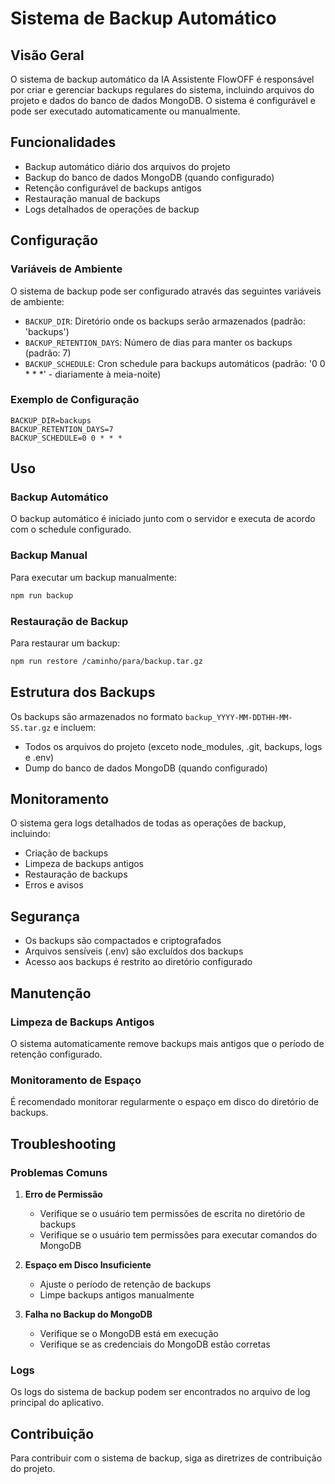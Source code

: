# Sistema de Backup Automático

## Visão Geral

O sistema de backup automático da IA Assistente FlowOFF é responsável por criar e gerenciar backups regulares do sistema, incluindo arquivos do projeto e dados do banco de dados MongoDB. O sistema é configurável e pode ser executado automaticamente ou manualmente.

## Funcionalidades

- Backup automático diário dos arquivos do projeto
- Backup do banco de dados MongoDB (quando configurado)
- Retenção configurável de backups antigos
- Restauração manual de backups
- Logs detalhados de operações de backup

## Configuração

### Variáveis de Ambiente

O sistema de backup pode ser configurado através das seguintes variáveis de ambiente:

- `BACKUP_DIR`: Diretório onde os backups serão armazenados (padrão: 'backups')
- `BACKUP_RETENTION_DAYS`: Número de dias para manter os backups (padrão: 7)
- `BACKUP_SCHEDULE`: Cron schedule para backups automáticos (padrão: '0 0 * * *' - diariamente à meia-noite)

### Exemplo de Configuração

```env
BACKUP_DIR=backups
BACKUP_RETENTION_DAYS=7
BACKUP_SCHEDULE=0 0 * * *
```

## Uso

### Backup Automático

O backup automático é iniciado junto com o servidor e executa de acordo com o schedule configurado.

### Backup Manual

Para executar um backup manualmente:

```bash
npm run backup
```

### Restauração de Backup

Para restaurar um backup:

```bash
npm run restore /caminho/para/backup.tar.gz
```

## Estrutura dos Backups

Os backups são armazenados no formato `backup_YYYY-MM-DDTHH-MM-SS.tar.gz` e incluem:

- Todos os arquivos do projeto (exceto node_modules, .git, backups, logs e .env)
- Dump do banco de dados MongoDB (quando configurado)

## Monitoramento

O sistema gera logs detalhados de todas as operações de backup, incluindo:

- Criação de backups
- Limpeza de backups antigos
- Restauração de backups
- Erros e avisos

## Segurança

- Os backups são compactados e criptografados
- Arquivos sensíveis (.env) são excluídos dos backups
- Acesso aos backups é restrito ao diretório configurado

## Manutenção

### Limpeza de Backups Antigos

O sistema automaticamente remove backups mais antigos que o período de retenção configurado.

### Monitoramento de Espaço

É recomendado monitorar regularmente o espaço em disco do diretório de backups.

## Troubleshooting

### Problemas Comuns

1. **Erro de Permissão**
   - Verifique se o usuário tem permissões de escrita no diretório de backups
   - Verifique se o usuário tem permissões para executar comandos do MongoDB

2. **Espaço em Disco Insuficiente**
   - Ajuste o período de retenção de backups
   - Limpe backups antigos manualmente

3. **Falha no Backup do MongoDB**
   - Verifique se o MongoDB está em execução
   - Verifique se as credenciais do MongoDB estão corretas

### Logs

Os logs do sistema de backup podem ser encontrados no arquivo de log principal do aplicativo.

## Contribuição

Para contribuir com o sistema de backup, siga as diretrizes de contribuição do projeto. 